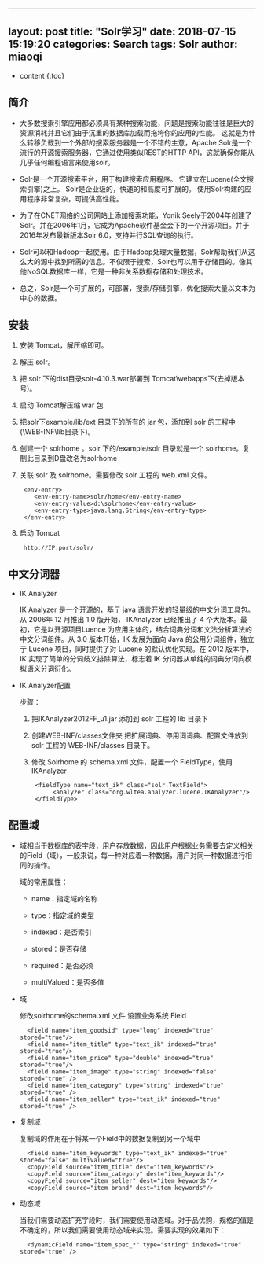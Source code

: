 
---
layout: post
title:  "Solr学习"
date:   2018-07-15 15:19:20
categories: Search
tags: Solr
author: miaoqi
---

* content
{:toc}

            
## 简介

* 大多数搜索引擎应用都必须具有某种搜索功能，问题是搜索功能往往是巨大的资源消耗并且它们由于沉重的数据库加载而拖垮你的应用的性能。
这就是为什么转移负载到一个外部的搜索服务器是一个不错的主意，Apache Solr是一个流行的开源搜索服务器，它通过使用类似REST的HTTP API，这就确保你能从几乎任何编程语言来使用solr。

* Solr是一个开源搜索平台，用于构建搜索应用程序。 它建立在Lucene(全文搜索引擎)之上。 Solr是企业级的，快速的和高度可扩展的。 使用Solr构建的应用程序非常复杂，可提供高性能。

* 为了在CNET网络的公司网站上添加搜索功能，Yonik Seely于2004年创建了Solr。并在2006年1月，它成为Apache软件基金会下的一个开源项目。并于2016年发布最新版本Solr 6.0，支持并行SQL查询的执行。

* Solr可以和Hadoop一起使用。由于Hadoop处理大量数据，Solr帮助我们从这么大的源中找到所需的信息。不仅限于搜索，Solr也可以用于存储目的。像其他NoSQL数据库一样，它是一种非关系数据存储和处理技术。

* 总之，Solr是一个可扩展的，可部署，搜索/存储引擎，优化搜索大量以文本为中心的数据。

## 安装

1. 安装 Tomcat，解压缩即可。

1. 解压 solr。

1. 把 solr 下的dist目录solr-4.10.3.war部署到 Tomcat\webapps下(去掉版本号)。

1. 启动 Tomcat解压缩 war 包

1. 把solr下example/lib/ext 目录下的所有的 jar 包，添加到 solr 的工程中(\WEB-INF\lib目录下)。

1. 创建一个 solrhome 。solr 下的/example/solr 目录就是一个 solrhome。复制此目录到D盘改名为solrhome  

1. 关联 solr 及 solrhome。需要修改 solr 工程的 web.xml 文件。
        
        <env-entry>
           <env-entry-name>solr/home</env-entry-name>
           <env-entry-value>d:\solrhome</env-entry-value>
           <env-entry-type>java.lang.String</env-entry-type>
        </env-entry>
    
1. 启动 Tomcat

        http://IP:port/solr/

## 中文分词器

* IK Analyzer

    IK Analyzer 是一个开源的，基亍 java 语言开发的轻量级的中文分词工具包。从 2006年 12 月推出 1.0 版开始， IKAnalyzer 已经推出了 4 个大版本。最初，它是以开源项目Luence 为应用主体的，结合词典分词和文法分析算法的中文分词组件。从 3.0 版本开始，IK 发展为面向 Java 的公用分词组件，独立亍 Lucene 项目，同时提供了对 Lucene 的默认优化实现。在 2012 版本中，IK 实现了简单的分词歧义排除算法，标志着 IK 分词器从单纯的词典分词向模拟语义分词衍化。

* IK Analyzer配置

    步骤：

    1. 把IKAnalyzer2012FF_u1.jar 添加到 solr 工程的 lib 目录下

    1. 创建WEB-INF/classes文件夹  把扩展词典、停用词词典、配置文件放到 solr 工程的 WEB-INF/classes 目录下。

    1. 修改 Solrhome 的 schema.xml 文件，配置一个 FieldType，使用 IKAnalyzer
        
            <fieldType name="text_ik" class="solr.TextField">
                 <analyzer class="org.wltea.analyzer.lucene.IKAnalyzer"/>
            </fieldType>

## 配置域

* 域相当于数据库的表字段，用户存放数据，因此用户根据业务需要去定义相关的Field（域），一般来说，每一种对应着一种数据，用户对同一种数据进行相同的操作。

    域的常用属性：
    
    * name：指定域的名称

    * type：指定域的类型

    * indexed：是否索引

    * stored：是否存储

    * required：是否必须

    * multiValued：是否多值

* 域

    修改solrhome的schema.xml 文件  设置业务系统 Field

        <field name="item_goodsid" type="long" indexed="true" stored="true"/>
        <field name="item_title" type="text_ik" indexed="true" stored="true"/>
        <field name="item_price" type="double" indexed="true" stored="true"/>
        <field name="item_image" type="string" indexed="false" stored="true" />
        <field name="item_category" type="string" indexed="true" stored="true" />
        <field name="item_seller" type="text_ik" indexed="true" stored="true" />

* 复制域

    复制域的作用在于将某一个Field中的数据复制到另一个域中

        <field name="item_keywords" type="text_ik" indexed="true" stored="false" multiValued="true"/>
        <copyField source="item_title" dest="item_keywords"/>
        <copyField source="item_category" dest="item_keywords"/>
        <copyField source="item_seller" dest="item_keywords"/>
        <copyField source="item_brand" dest="item_keywords"/>

* 动态域

    当我们需要动态扩充字段时，我们需要使用动态域。对于品优购，规格的值是不确定的，所以我们需要使用动态域来实现。需要实现的效果如下：

        <dynamicField name="item_spec_*" type="string" indexed="true" stored="true" />	






